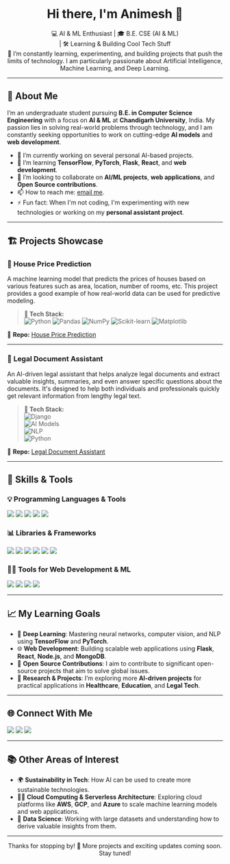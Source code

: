 <h1 align="center">Hi there, I'm Animesh 👋</h1>

<p align="center">
  💻 AI & ML Enthusiast | 🎓 B.E. CSE (AI & ML) <br>
  | 🛠️ Learning & Building Cool Tech Stuff <br>
  🌱 I’m constantly learning, experimenting, and building projects that push the limits of technology. I am particularly passionate about Artificial Intelligence, Machine Learning, and Deep Learning.
</p>

---

## 🚀 About Me

I’m an undergraduate student pursuing **B.E. in Computer Science Engineering** with a focus on **AI & ML** at **Chandigarh University**, India. My passion lies in solving real-world problems through technology, and I am constantly seeking opportunities to work on cutting-edge **AI models** and **web development**.

- 🔭 I’m currently working on several personal AI-based projects.
- 🌱 I’m learning **TensorFlow**, **PyTorch**, **Flask**, **React**, and **web development**.
- 👯 I’m looking to collaborate on **AI/ML projects**, **web applications**, and **Open Source contributions**.
- 📫 How to reach me: [email me](mailto:thisisanimesh01@gmail.com).
- ⚡ Fun fact: When I'm not coding, I'm experimenting with new technologies or working on my **personal assistant project**.

---

## 🏗️ Projects Showcase

### 🏡 **House Price Prediction**
A machine learning model that predicts the prices of houses based on various features such as area, location, number of rooms, etc. This project provides a good example of how real-world data can be used for predictive modeling.

> **🔧 Tech Stack:**  
> ![Python](https://img.shields.io/badge/-Python-3776AB?logo=python&logoColor=white&style=flat-square) 
> ![Pandas](https://img.shields.io/badge/-Pandas-150458?logo=pandas&logoColor=white&style=flat-square)
> ![NumPy](https://img.shields.io/badge/-NumPy-013243?logo=numpy&logoColor=white&style=flat-square)
> ![Scikit-learn](https://img.shields.io/badge/-Scikit--learn-F7931E?logo=scikit-learn&logoColor=white&style=flat-square)
> ![Matplotlib](https://img.shields.io/badge/-Matplotlib-11557C?logo=matplotlib&logoColor=white&style=flat-square)

📂 **Repo:** [House Price Prediction](https://github.com/thisisanimesh01/House-Price-Prediction)

---

### 📜 **Legal Document Assistant**
An AI-driven legal assistant that helps analyze legal documents and extract valuable insights, summaries, and even answer specific questions about the documents. It's designed to help both individuals and professionals quickly get relevant information from lengthy legal text.

> **🔧 Tech Stack:**  
> ![Django](https://img.shields.io/badge/-Django-092E20?logo=django&logoColor=white&style=flat-square)  
> ![AI Models](https://img.shields.io/badge/-AI%20Models-FF5733?style=flat-square)  
> ![NLP](https://img.shields.io/badge/-NLP-FF6347?logo=python&logoColor=white&style=flat-square)  
> ![Python](https://img.shields.io/badge/-Python-3776AB?logo=python&logoColor=white&style=flat-square)  

📂 **Repo:** [Legal Document Assistant](https://github.com/thisisanimesh01/Legal_Document_Assistant)

---



## 🔧 **Skills & Tools**

### 💡 **Programming Languages & Tools**  
<p>
  <img src="https://img.shields.io/badge/Python-3776AB?style=for-the-badge&logo=python&logoColor=white"/>
  <img src="https://img.shields.io/badge/C-00599C?style=for-the-badge&logo=c&logoColor=white"/>
  <img src="https://img.shields.io/badge/C++-00599C?style=for-the-badge&logo=c%2B%2B&logoColor=white"/>
  <img src="https://img.shields.io/badge/VS%20Code-007ACC?style=for-the-badge&logo=visual-studio-code&logoColor=white"/>
  <img src="https://img.shields.io/badge/Node.js-339933?style=for-the-badge&logo=node.js&logoColor=white"/>
</p>

### 📊 **Libraries & Frameworks**  
<p>
  <img src="https://img.shields.io/badge/Numpy-013243?style=for-the-badge&logo=numpy&logoColor=white"/>
  <img src="https://img.shields.io/badge/Pandas-150458?style=for-the-badge&logo=pandas&logoColor=white"/>
  <img src="https://img.shields.io/badge/Matplotlib-11557C?style=for-the-badge&logo=matplotlib&logoColor=white"/>
  <img src="https://img.shields.io/badge/Scikit--learn-F7931E?style=for-the-badge&logo=scikit-learn&logoColor=white"/>
  <img src="https://img.shields.io/badge/Django-092E20?style=for-the-badge&logo=django&logoColor=white"/>
  <img src="https://img.shields.io/badge/TensorFlow-FF6F00?style=for-the-badge&logo=tensorflow&logoColor=white"/>
</p>

### 🧑‍💻 **Tools for Web Development & ML**  
<p>
  <img src="https://img.shields.io/badge/Flask-000000?style=for-the-badge&logo=flask&logoColor=white"/>
  <img src="https://img.shields.io/badge/React-61DAFB?style=for-the-badge&logo=react&logoColor=black"/>
  <img src="https://img.shields.io/badge/Heroku-430098?style=for-the-badge&logo=heroku&logoColor=white"/>
  <img src="https://img.shields.io/badge/VS%20Code-007ACC?style=for-the-badge&logo=visual-studio-code&logoColor=white"/>
</p>

---

## 📈 **My Learning Goals**

- 🧠 **Deep Learning**: Mastering neural networks, computer vision, and NLP using **TensorFlow** and **PyTorch**.
- 🌐 **Web Development**: Building scalable web applications using **Flask**, **React**, **Node.js**, and **MongoDB**.
- 🤝 **Open Source Contributions**: I aim to contribute to significant open-source projects that aim to solve global issues.
- 🧪 **Research & Projects**: I’m exploring more **AI-driven projects** for practical applications in **Healthcare**, **Education**, and **Legal Tech**.

---

## 🌐 **Connect With Me**

<p>
  <a href="mailto:thisisanimesh01@gmail.com"><img src="https://img.shields.io/badge/Gmail-D14836?style=for-the-badge&logo=gmail&logoColor=white"/></a>
  <a href="https://www.linkedin.com/in/animesh-yadav-39460b276/"><img src="https://img.shields.io/badge/LinkedIn-0A66C2?style=for-the-badge&logo=linkedin&logoColor=white"/></a>
  <a href="https://github.com/thisisanimesh01"><img src="https://img.shields.io/badge/GitHub-100000?style=for-the-badge&logo=github&logoColor=white"/></a>
</p>

---

## 📚 **Other Areas of Interest**

- 🌍 **Sustainability in Tech**: How AI can be used to create more sustainable technologies.
- 🧑‍💻 **Cloud Computing & Serverless Architecture**: Exploring cloud platforms like **AWS**, **GCP**, and **Azure** to scale machine learning models and web applications.
- 🧩 **Data Science**: Working with large datasets and understanding how to derive valuable insights from them.

---

<p align="center">Thanks for stopping by! 🚀 More projects and exciting updates coming soon. Stay tuned!</p>
